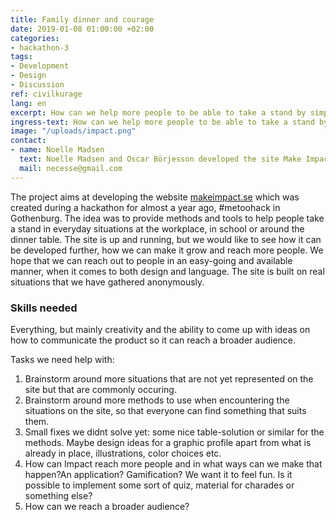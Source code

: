 ```yaml
---
title: Family dinner and courage
date: 2019-01-08 01:00:00 +02:00
categories:
- hackathon-3
tags: 
- Development
- Design
- Discussion
ref: civilkurage
lang: en
excerpt: How can we help more people to be able to take a stand by simple means? 
ingress-text: How can we help more people to be able to take a stand by simple means? 
image: "/uploads/impact.png"
contact: 
- name: Noelle Madsen
  text: Noelle Madsen and Oscar Börjesson developed the site Make Impact together during 2018. Oscar studies at Chalmers and Noelle works as a communicator for Chalmers student union, and the site is a side project. Noelle got the idea for the project during the #metoo-fall of 2017 and the discussion on taking a stand against unacceptable behavious was brought up over and over again, seldom providing any ideas on how to create change. During #metoohack in Gothenburg a small team created the base of what is now the site makeimpact.se. The site is driven voluntarily without external sponsors or similar. 
  mail: necesse@gmail.com
---
```

The project aims at developing the website <a href="https://www.makeimpact.se">makeimpact.se</a> which was created during a hackathon for almost a year ago, #metoohack in Gothenburg. The idea was to provide methods and tools to help people take a stand in everyday situations at the workplace, in school or around the dinner table. The site is up and running, but we would like to see how it can be developed further, how we can make it grow and reach more people. We hope that we can reach out to people in an easy-going and available manner, when it comes to both design and language. The site is built on real situations that we have gathered anonymously. 

### Skills needed 
Everything, but mainly creativity and the ability to come up with ideas on how to communicate the product so it can reach a broader audience. 

Tasks we need help with:
1. Brainstorm around more situations that are not yet represented on the site but that are commonly occuring.
2. Brainstorm around more methods to use when encountering the situations on the site, so that everyone can find something that suits them.
3. Small fixes we didnt solve yet: some nice table-solution or similar for the methods. Maybe design ideas for a graphic profile apart from what is already in place, illustrations, color choices etc.
4. How can Impact reach more people and in what ways can we make that happen?An application? Gamification? We want it to feel fun. Is it possible to implement some sort of quiz, material for charades or something else? 
5. How can we reach a broader audience? 

